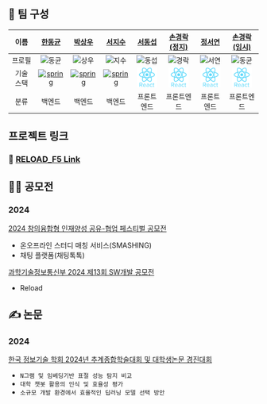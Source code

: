 ## 📌 팀 구성

| 이름 | [한동균](https://github.com/hdg5639) | [박상우](https://github.com/Babsang0826) | [서지수](https://github.com/sangwu722) | [서동섭](https://github.com/dongsubnambuk) | [손경락(정지)](https://github.com/ganglike248) | [정서연](https://github.com/syn388) |  [손경락(임시)](https://github.com/rudfkr) |
| :-: | :-: | :-: | :-: | :-: | :-: | :-: | :-: | 
| 프로필 | ![동균](https://avatars.githubusercontent.com/u/107734276?v=4) | ![상우](https://avatars.githubusercontent.com/u/109581758?v=4) | ![지수](https://avatars.githubusercontent.com/u/150314951?v=4) | ![동섭](https://avatars.githubusercontent.com/u/105368619?v=40559e2f4-9356-4df9-b373-a06030bc0abb) | ![경락]() | ![서연]()  | ![동균](https://avatars.githubusercontent.com/u/182853185?v=4) |
| 기술 스택 | <a href="https://spring.io/" target="_blank" rel="noreferrer"> <img src="https://www.vectorlogo.zone/logos/springio/springio-icon.svg" alt="spring" width="40" height="40"/> </a> | <a href="https://spring.io/" target="_blank" rel="noreferrer"> <img src="https://www.vectorlogo.zone/logos/springio/springio-icon.svg" alt="spring" width="40" height="40"/> </a> | <a href="https://spring.io/" target="_blank" rel="noreferrer"> <img src="https://www.vectorlogo.zone/logos/springio/springio-icon.svg" alt="spring" width="40" height="40"/> </a> | <a href="https://reactjs.org/" target="_blank" rel="noreferrer"> <img src="https://raw.githubusercontent.com/devicons/devicon/master/icons/react/react-original-wordmark.svg" alt="react" width="40" height="40"/> </a> | <a href="https://reactjs.org/" target="_blank" rel="noreferrer"> <img src="https://raw.githubusercontent.com/devicons/devicon/master/icons/react/react-original-wordmark.svg" alt="react" width="40" height="40"/> </a> | <a href="https://reactjs.org/" target="_blank" rel="noreferrer"> <img src="https://raw.githubusercontent.com/devicons/devicon/master/icons/react/react-original-wordmark.svg" alt="react" width="40" height="40"/> </a> | <a href="https://reactjs.org/" target="_blank" rel="noreferrer"> <img src="https://raw.githubusercontent.com/devicons/devicon/master/icons/react/react-original-wordmark.svg" alt="react" width="40" height="40"/> </a> |
| 분류 | 백엔드 | 백엔드 | 백엔드 | 프론트엔드 | 프론트엔드 | 프론트엔드 | 프론트엔드 |

## 프로젝트 링크
### 🔗 [RELOAD_F5 Link](https://github.com/TEAM-CP6Q/Reload_F5)

##  👨‍💻 공모전

### 2024

[2024 창의융합형 인재양성 공유-협업 페스티벌 공모전](http://www.infoethics.or.kr/main?tpf=board/list&board_code=1&category=)
- 온오프라인 스터디 매칭 서비스(SMASHING)
- 채팅 플랫폼(채팅톡톡)

[과학기술정보통신부 2024 제13회 SW개발 공모전](https://www.wevity.com/?c=find&s=1&sp=contents&sw=%EA%B0%9C%EB%B0%9C&gbn=viewok&gp=1&ix=91621)

- Reload


##  ✍️  논문
### 2024

[한국 정보기술 학회 2024년 추계종합학술대회 및 대학생논문 경진대회](https://ki-it.or.kr/conference/2024)
- `N그램 및 임베딩기반 표절 성능 탐지 비교`
- `대학 챗봇 활용의 인식 및 효율성 평가 `
- `소규모 개발 환경에서 효율적인 딥러닝 모델 선택 방안`